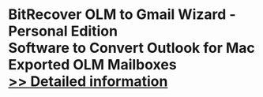 # BitRecover OLM to Gmail Wizard - Personal Edition<br />Software to Convert Outlook for Mac Exported OLM Mailboxes<br />[>> Detailed information](https://secure.shareit.com/shareit/product.html?productid=300810058&affiliateid=200057808)